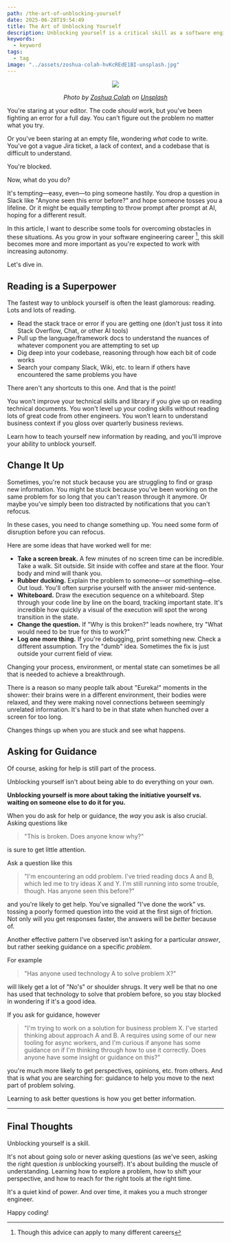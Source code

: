 ```yaml
---
path: /the-art-of-unblocking-yourself
date: 2025-06-28T19:54:49
title: The Art of Unblocking Yourself
description: Unblocking yourself is a critical skill as a software engineer. But unblocking yourself doesn't mean you power through or suffer in silence without help.
keywords:
  - keyword
tags:
  - tag
image: "../assets/zoshua-colah-hvKcREdE1BI-unsplash.jpg" 
---
```


<center>

![](../assets/zoshua-colah-hvKcREdE1BI-unsplash.jpg)

<span class="credit">

<i> 
    
Photo by <a href="https://unsplash.com/@zoshuacolah?utm_content=creditCopyText&utm_medium=referral&utm_source=unsplash">Zoshua Colah</a> on <a href="https://unsplash.com/photos/a-detour-sign-on-the-side-of-the-road-hvKcREdE1BI?utm_content=creditCopyText&utm_medium=referral&utm_source=unsplash">Unsplash</a>

</i>

</span>

</center>

You're staring at your editor. The code *should* work, but you've been fighting an error for a full day. You can't figure out the problem no matter what you try.

Or you've been staring at an empty file, wondering *what* code to write. You've got a vague Jira ticket, a lack of context, and a codebase that is difficult to understand.

You're blocked.

Now, what do you do?

It's tempting—easy, even—to ping someone hastily. You drop a question in Slack like "Anyone seen this error before?" and hope someone tosses you a lifeline. Or it might be equally tempting to throw prompt after prompt at AI, hoping for a different result.

In this article, I want to describe some tools for overcoming obstacles in these situations. As you grow in your software engineering career [^1], this skill becomes more and more important as you're expected to work with increasing autonomy.

Let's dive in.

## Reading is a Superpower

The fastest way to unblock yourself is often the least glamorous: reading. Lots and lots of reading.

* Read the stack trace or error if you are getting one (don't just toss it into Stack Overflow, Chat, or other AI tools)
* Pull up the language/framework docs to understand the nuances of whatever component you are attempting to set up
* Dig deep into your codebase, reasoning through how each bit of code works
* Search your company Slack, Wiki, etc. to learn if others have encountered the same problems you have

There aren't any shortcuts to this one. And that is the point!

You won't improve your technical skills and library if you give up on reading technical documents. You won't level up your coding skills without reading lots of great code from other engineers. You won't learn to understand business context if you gloss over quarterly business reviews. 

Learn how to teach yourself new information by reading, and you'll improve your ability to unblock yourself.

## Change It Up

Sometimes, you're not stuck because you are struggling to find or grasp new information. You might be stuck because you've been working on the same problem for so long that you can't reason through it anymore. Or maybe you've simply been too distracted by notifications that you can't refocus.
 
In these cases, you need to change something up. You need some form of disruption before you can refocus. 

Here are some ideas that have worked well for me:

- **Take a screen break.** A few minutes of no screen time can be incredible. Take a walk. Sit outside. Sit inside with coffee and stare at the floor. Your body and mind will thank you.
- **Rubber ducking.** Explain the problem to someone—or something—else. Out loud. You'll often surprise yourself with the answer mid-sentence.
- **Whiteboard.** Draw the execution sequence on a whiteboard. Step through your code line by line on the board, tracking important state. It's incredible how quickly a visual of the execution will spot the wrong transition in the state.
- **Change the question.** If "Why is this broken?" leads nowhere, try "What would need to be true for this to work?" 
- **Log one more thing.** If you're debugging, print something new. Check a different assumption. Try the "dumb" idea. Sometimes the fix is just outside your current field of view.

Changing your process, environment, or mental state can sometimes be all that is needed to achieve a breakthrough. 

There is a reason so many people talk about "Eureka!" moments in the shower: their brains were in a different environment, their bodies were relaxed, and they were making novel connections between seemingly unrelated information. It's hard to be in that state when hunched over a screen for too long.

Changes things up when you are stuck and see what happens.

## Asking for Guidance

Of course, asking for help is still part of the process. 

Unblocking yourself isn't about being able to do everything on your own.
 
**Unblocking yourself is more about taking the initiative yourself vs. waiting on someone else to do it for you.**

When you do ask for help or guidance, the _way_ you ask is also crucial. Asking questions like

> "This is broken. Does anyone know why?"

is sure to get little attention. 

Ask a question like this

> "I'm encountering an odd problem. I've tried reading docs A and B, which led me to try ideas X and Y. I'm still running into some trouble, though. Has anyone seen this before?"

and you're likely to get help. You've signalled "I've done the work" vs. tossing a poorly formed question into the void at the first sign of friction. Not only will you get responses faster, the answers will be _better_ because of.

Another effective pattern I've observed isn't asking for a particular _answer_, but rather seeking guidance on a specific _problem_. 

For example

> "Has anyone used technology A to solve problem X?"

will likely get a lot of "No's" or shoulder shrugs. It very well be that no one has used that technology to solve that problem before, so you stay blocked in wondering if it's a good idea.

If you ask for guidance, however

> "I'm trying to work on a solution for business problem X. I've started thinking about approach A and B. A requires using some of our new tooling for async workers, and I'm curious if anyone has some guidance on if I'm thinking through how to use it correctly. Does anyone have some insight or guidance on this?"

you're much more likely to get perspectives, opinions, etc. from others. And that is what you are searching for: guidance to help you move to the next part of problem solving.

Learning to ask better questions is how you get better information.

---

## Final Thoughts

Unblocking yourself is a skill.

It's not about going solo or never asking questions (as we've seen, asking the right question _is_ unblocking yourself). It's about building the muscle of understanding. Learning how to explore a problem, how to shift your perspective, and how to reach for the right tools at the right time.

It's a quiet kind of power. And over time, it makes you a much stronger engineer.

Happy coding!

[^1]: Though this advice can apply to many different careers

